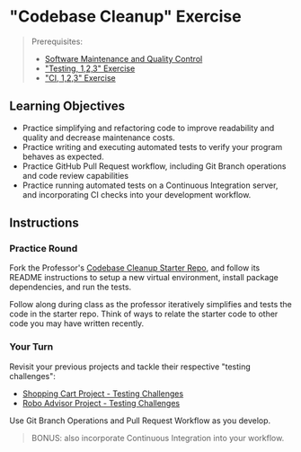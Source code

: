 # "Codebase Cleanup" Exercise

> Prerequisites:
>  + [Software Maintenance and Quality Control](/units/unit-8.md)
>  + ["Testing, 1,2,3" Exercise](/exercises/testing-123/README.md)
>  + ["CI, 1,2,3" Exercise](/exercises/ci-123/README.md)

## Learning Objectives

  + Practice simplifying and refactoring code to improve readability and quality and decrease maintenance costs.
  + Practice writing and executing automated tests to verify your program behaves as expected.
  + Practice GitHub Pull Request workflow, including Git Branch operations and code review capabilities
  + Practice running automated tests on a Continuous Integration server, and incorporating CI checks into your development workflow.

## Instructions

### Practice Round

Fork the Professor's [Codebase Cleanup Starter Repo](https://github.com/prof-rossetti/codebase-cleanup-starter-py), and follow its README instructions to setup a new virtual environment, install package dependencies, and run the tests.

Follow along during class as the professor iteratively simplifies and tests the code in the starter repo. Think of ways to relate the starter code to other code you may have written recently.

### Your Turn

Revisit your previous projects and tackle their respective "testing challenges":

  + [Shopping Cart Project - Testing Challenges](/projects/shopping-cart/testing.md)
  + [Robo Advisor Project - Testing Challenges](/projects/robo-advisor/testing.md)

Use Git Branch Operations and Pull Request Workflow as you develop.

> BONUS: also incorporate Continuous Integration into your workflow.
